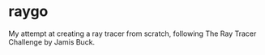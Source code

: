 # raygo

My attempt at creating a ray tracer from scratch, following The Ray Tracer Challenge by Jamis Buck.
